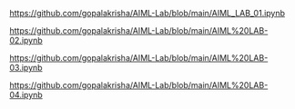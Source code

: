 https://github.com/gopalakrisha/AIML-Lab/blob/main/AIML_LAB_01.ipynb

https://github.com/gopalakrisha/AIML-Lab/blob/main/AIML%20LAB-02.ipynb

https://github.com/gopalakrisha/AIML-Lab/blob/main/AIML%20LAB-03.ipynb

https://github.com/gopalakrisha/AIML-Lab/blob/main/AIML%20LAB-04.ipynb


